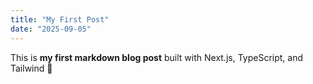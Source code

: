 ```yaml
---
title: "My First Post"
date: "2025-09-05"
---
```


This is **my first markdown blog post** built with Next.js, TypeScript, and Tailwind 🚀
